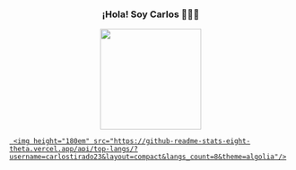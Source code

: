 <p align="center" width="300">
   <h3 align="center">¡Hola! Soy Carlos 👨🏻‍💻</h3>
</p>


<p align="center">
   <a href="https://github.com/carlostirado23">
     <img height="180em" src="https://github-readme-stats.vercel.app/api?username=carlostirado23&show_icons=true&theme=algolia&include_all_commits=true&count_private=true"/>
      
     <img height="180em" src="https://github-readme-stats-eight-theta.vercel.app/api/top-langs/?username=carlostirado23&layout=compact&langs_count=8&theme=algolia"/>
   </a>
</p>
   


















